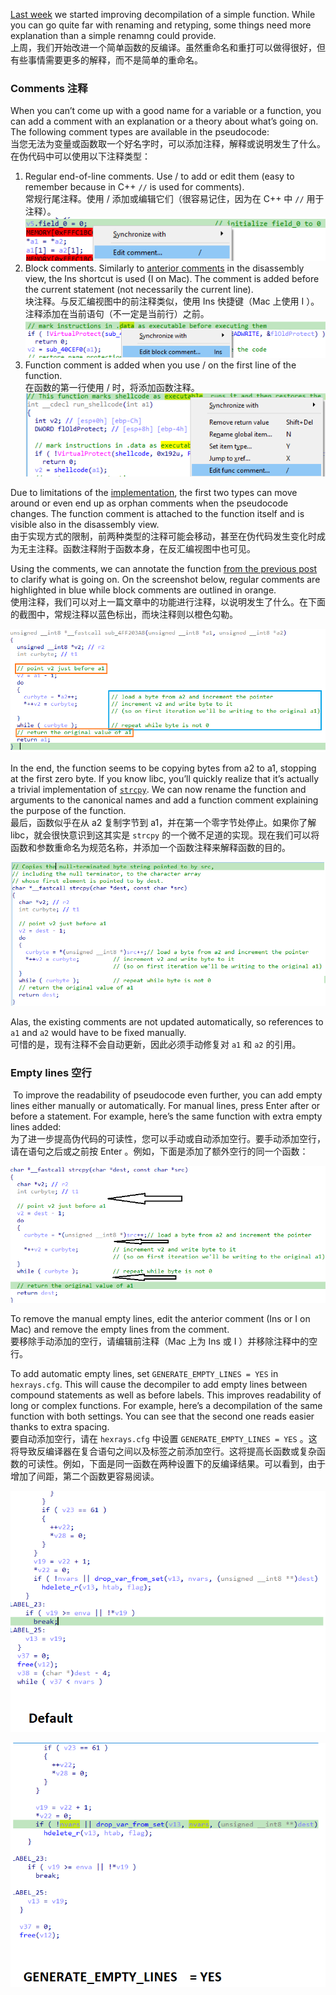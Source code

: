 [Last week](https://hex-rays.com/blog/igors-tip-of-the-week-42-renaming-and-retyping-in-the-decompiler/) we started improving decompilation of a simple function. While you can go quite far with renaming and retyping, some things need more explanation than a simple renamng could provide.  
上周，我们开始改进一个简单函数的反编译。虽然重命名和重打可以做得很好，但有些事情需要更多的解释，而不是简单的重命名。

### Comments 注释

When you can’t come up with a good name for a variable or a function, you can add a comment with an explanation or a theory about what’s going on. The following comment types are available in the pseudocode:  
当您无法为变量或函数取一个好名字时，可以添加注释，解释或说明发生了什么。在伪代码中可以使用以下注释类型：

1.  Regular end-of-line comments. Use / to add or edit them (easy to remember because in C++ `//` is used for comments).  
    常规行尾注释。使用 / 添加或编辑它们（很容易记住，因为在 C++ 中 `//` 用于注释）。  
    ![](assets/2021/06/hr-comment1.png)
2.  Block comments. Similarly to [anterior comments](https://hex-rays.com/blog/igor-tip-of-the-week-14-comments-in-ida/) in the disassembly view, the Ins shortcut is used (I on Mac). The comment is added before the current statement (not necessarily the current line).  
    块注释。与反汇编视图中的前注释类似，使用 Ins 快捷键（Mac 上使用 I ）。注释添加在当前语句（不一定是当前行）之前。  
    ![](assets/2021/06/hr-comment2.png)
3.  Function comment is added when you use / on the first line of the function.  
    在函数的第一行使用 / 时，将添加函数注释。  
    ![](assets/2021/06/hr-comment3.png)

Due to limitations of the [implementation](https://hex-rays.com/blog/coordinate-system-for-hex-rays/), the first two types can move around or even end up as orphan comments when the pseudocode changes. The function comment is attached to the function itself and is visible also in the disassembly view.  
由于实现方式的限制，前两种类型的注释可能会移动，甚至在伪代码发生变化时成为无主注释。函数注释附于函数本身，在反汇编视图中也可见。

Using the comments, we can annotate the function [from the previous post](https://hex-rays.com/blog/igors-tip-of-the-week-42-renaming-and-retyping-in-the-decompiler/) to clarify what is going on. On the screenshot below, regular comments are highlighted in blue while block comments are outlined in orange.  
使用注释，我们可以对上一篇文章中的功能进行注释，以说明发生了什么。在下面的截图中，常规注释以蓝色标出，而块注释则以橙色勾勒。

![](assets/2021/06/hr-comment4.png)

In the end, the function seems to be copying bytes from a2 to a1, stopping at the first zero byte. If you know libc, you’ll quickly realize that it’s actually a trivial implementation of [`strcpy`](https://en.cppreference.com/w/c/string/byte/strcpy). We can now rename the function and arguments to the canonical names and add a function comment explaining the purpose of the function.  
最后，函数似乎在从 a2 复制字节到 a1，并在第一个零字节处停止。如果你了解 libc，就会很快意识到这其实是 `strcpy` 的一个微不足道的实现。现在我们可以将函数和参数重命名为规范名称，并添加一个函数注释来解释函数的目的。

![](assets/2021/06/hr-comment5.png)

Alas, the existing comments are not updated automatically, so references to `a1` and `a2` would have to be fixed manually.  
可惜的是，现有注释不会自动更新，因此必须手动修复对 `a1` 和 `a2` 的引用。

### Empty lines 空行

 To improve the readability of pseudocode even further, you can add empty lines either manually or automatically. For manual lines, press Enter after or before a statement. For example, here’s the same function with extra empty lines added:  
为了进一步提高伪代码的可读性，您可以手动或自动添加空行。要手动添加空行，请在语句之后或之前按 Enter 。例如，下面是添加了额外空行的同一个函数：

![](assets/2021/06/hr-comment6.png)

To remove the manual empty lines, edit the anterior comment (Ins or I on Mac) and remove the empty lines from the comment.  
要移除手动添加的空行，请编辑前注释（Mac 上为 Ins 或 I ）并移除注释中的空行。

To add automatic empty lines, set `GENERATE_EMPTY_LINES = YES` in `hexrays.cfg`. This will cause the decompiler to add empty lines between compound statements as well as before labels. This improves readability of long or complex functions. For example, here’s a decompilation of the same function with both settings. You can see that the second one reads easier thanks to extra spacing.  
要自动添加空行，请在 `hexrays.cfg` 中设置 `GENERATE_EMPTY_LINES = YES` 。这将导致反编译器在复合语句之间以及标签之前添加空行。这将提高长函数或复杂函数的可读性。例如，下面是同一函数在两种设置下的反编译结果。可以看到，由于增加了间距，第二个函数更容易阅读。

![](assets/2021/06/hr-empty1.png)

![](assets/2021/06/hr-empty2.png)